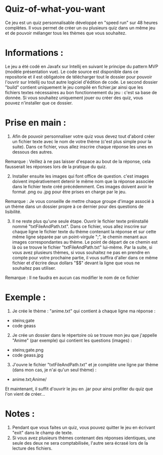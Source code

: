 # Quiz-of-what-you-want
Ce jeu est un quiz personnalisable développé en "speed run" sur 48 heures complètes. Il vous permet de créer un ou plusieurs quiz dans un même jeu et de pouvoir mélanger tous les thèmes que vous souhaitez.

# Informations :
Le jeu a été codé en Javafx sur Intellij en suivant le principe du pattern MVP (modèle présentation vue). Le code source est disponible dans ce repositorie et il est obligatoire de télécharger tout le dossier pour pouvoir l'ouvrir sur Intellij ou tout autre logiciel d'édition de code.
Le second dossier "build" contient uniquement le jeu compilé en fichier.jar ainsi que les fichiers textes nécessaires au bon fonctionnement du jeu : c'est sa base de donnée. Si vous souhaitez uniquement jouer ou créer des quiz, vous pouvez n'installer que ce dossier. 

# Prise en main :
1) Afin de pouvoir personnaliser votre quiz vous devez tout d'abord créer un fichier texte avec le nom de votre thème (c'est plus simple pour la suite). Dans ce fichier, vous allez inscrire chaque réponse les unes en dessous des autres.

Remarque : Veillez à ne pas laisser d'espace au bout de la réponse, cela fausserait les réponses lors de la pratique du quiz.

2) Installer ensuite les images qui font office de question. c'est images doivent impérativement detenir le même nom que la réponse associée dans le fichier texte créé précédemment. Ces images doivent avoir le format .png ou .jpg pour être prises en charge par le jeu.

Remarque : Je vous conseille de mettre chaque groupe d'image associé à un thème dans un dossier propre à ce dernier pour des questions de lisibilité. 

3) Il ne reste plus qu'une seule étape. Ouvrir le fichier texte préinstallé nommé "txtFileAndPath.txt". Dans ce fichier, vous allez inscrire sur chaque ligne le fichier texte du thème contenant la réponse et sur cette même ligne séparée par un point-virgule ";", le chemin menant aux images correspondantes au thème. Le point de départ de ce chemin est là où se trouve le fichier "txtFileAndPath.txt" lui-même. Par la suite, si vous avez plusieurs thèmes, si vous souhaitez ne pas en prendre en compte pour votre prochaine partie, il vous suffira d'aller dans ce même fichier et d'écrire deux dollars "$$" devant la ligne que vous ne souhaitez pas utiliser.

Remarque : Il ne faudra en aucun cas modifier le nom de ce fichier

# Exemple :
1) Je crée le thème : "anime.txt" qui contient à chaque ligne ma réponse :
- steins;gate
- code geass

2) Je crée un dossier dans le répertoire où se trouve mon jeu que j'appelle "Anime" (par exemple) qui contient les questions (images) :
- steins;gate.png
- code geass.jpg

3) J'ouvre le fichier "txtFileAndPath.txt" et je complète une ligne par thème (dans mon cas, je n'ai qu'un seul thème) :
- anime.txt;Anime/

Et maintenant, il suffit d'ouvrir le jeu en .jar pour ainsi profiter du quiz que l'on vient de créer...

# Notes :
1) Pendant que vous faites un quiz, vous pouvez quitter le jeu en écrivant "exit" dans le champ de texte.
2) Si vous avez plusieurs thèmes contenant des réponses identiques, une seule des deux ne sera comptabilisée, l'autre sera écrasé lors de la lecture des fichiers.
